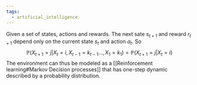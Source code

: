 ```yaml
---
tags:
  - artificial_intelligence
---
```

Given a set of states, actions and rewards. The next sate $s_{t+1}$ and reward $r_{t+1}$ depend only on the current state $s_{t}$ and action $a_{t}$. So
$$
\mathbb P(X_{t + 1}=j |X_{t} = i, X_{t-1} = k_{t-1}\dots, X_{1} = k_{1}) = \mathbb P(X_{t + 1}=j |X_{t} = i)
$$
The environment can thus be modeled as a [[Reinforcement learning#Markov Decision processes]] that has one-step dynamic described by a probability distribution.